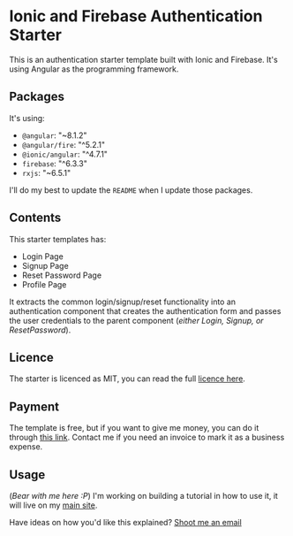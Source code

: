# Ionic and Firebase Authentication Starter

This is an authentication starter template built with Ionic and Firebase. It's using Angular as the programming framework.

## Packages

It's using:

- `@angular`: "~8.1.2"
- `@angular/fire`: "^5.2.1"
- `@ionic/angular`: "^4.7.1"
- `firebase`: "^6.3.3"
- `rxjs`: "~6.5.1"

I'll do my best to update the `README` when I update those packages.

## Contents

This starter templates has:

- Login Page
- Signup Page
- Reset Password Page
- Profile Page

It extracts the common login/signup/reset functionality into an authentication component that creates the authentication form and passes the user credentials to the parent component (_either Login, Signup, or ResetPassword_).

## Licence

The starter is licenced as MIT, you can read the full [licence here](/licence.md).

## Payment

The template is free, but if you want to give me money, you can do it through [this link](https://paypal.me/javebratt). Contact me if you need an invoice to mark it as a business expense.

## Usage

(_Bear with me here :P_) I'm working on building a tutorial in how to use it, it will live on my [main site](https://javebratt.com).

Have ideas on how you'd like this explained? [Shoot me an email](https://javebratt.com/contact)
